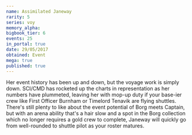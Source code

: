 ```yaml
---
name: Assimilated Janeway
rarity: 5
series: voy
memory_alpha:
bigbook_tier: 6
events: 25
in_portal: true
date: 29/05/2017
obtained: Event
mega: true
published: true
---
```


Her event history has been up and down, but the voyage work is simply down. SCI/CMD has rocketed up the charts in representation as her numbers have plummeted, leaving her with mop-up duty if your base-ier crew like First Officer Burnham or Timelord Tenavik are flying shuttles. There's still plenty to like about the event potential of Borg meets Captain, but with an arena ability that's a hair slow and a spot in the Borg collection which no longer requires a gold crew to complete, Janeway will quickly go from well-rounded to shuttle pilot as your roster matures.
